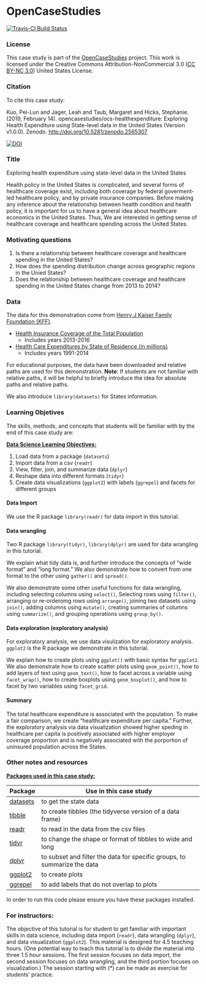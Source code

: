 
<!-- README.md is generated from README.Rmd. Please edit that file -->

# OpenCaseStudies

<!-- badges: start -->

[![Travis-CI Build
Status](https://travis-ci.com/muschellij2/ocs-healthexpenditure.svg?branch=master)](https://travis-ci.com/muschellij2/ocs-healthexpenditure)
<!-- badges: end -->

### License

This case study is part of the [OpenCaseStudies]() project. This work is
licensed under the Creative Commons Attribution-NonCommercial 3.0 ([CC
BY-NC 3.0](https://creativecommons.org/licenses/by-nc/3.0/us/)) United
States License.

### Citation

To cite this case study:

Kuo, Pei-Lun and Jager, Leah and Taub, Margaret and Hicks, Stephanie.
(2019, February 14). opencasestudies/ocs-healthexpenditure: Exploring
Health Expenditure using State-level data in the United States (Version
v1.0.0). Zenodo.
<http://doi.org/10.5281/zenodo.2565307>

[![DOI](https://zenodo.org/badge/151142096.svg)](https://zenodo.org/badge/latestdoi/151142096)

### Title

Exploring health expenditure using state-level data in the United States

Health policy in the United States is complicated, and several forms of
healthcare coverage exist, including both coverage by federal
goverment-led healthcare policy, and by private insurance companies.
Before making any inference about the relationship between health
condition and health policy, it is important for us to have a general
idea about healthcare economics in the United States. Thus, We are
interested in getting sense of healthcare coverage and healthcare
spending across the United States.

### Motivating questions

1.  Is there a relationship between healthcare coverage and healthcare
    spending in the United States?  
2.  How does the spending distribution change across geographic regions
    in the Unied States?  
3.  Does the relationship between healthcare coverage and healthcare
    spending in the United States change from 2013 to 2014?

### Data

The data for this demonstration come from [Henry J Kaiser Family
Foundation (KFF)](https://www.kff.org).

  - [Health Insurance Coverage of the Total
    Population](https://www.kff.org/other/state-indicator/total-population/)
      - Includes years 2013-2016
  - [Health Care Expenditures by State of Residence (in
    millions)](https://www.kff.org/other/state-indicator/health-care-expenditures-by-state-of-residence-in-millions/)
      - Includes years 1991-2014

For educational purposes, the data have been downloaded and relative
paths are used for this demonstration. **Note**: If students are not
familiar with relative paths, it will be helpful to briefly introduce
the idea for absolute paths and relative paths.

We also introduce `library(datasets)` for States information.

### Learning Objetives

The skills, methods, and concepts that students will be familiar with by
the end of this case study are:

<u>**Data Science Learning Objectives:**</u>

1.  Load data from a package (`datasets`)  
2.  Import data from a csv (`readr`)  
3.  View, filter, join, and summarize data (`dplyr`)  
4.  Reshape data into different formats (`tidyr`)  
5.  Create data visualizations (`ggplot2`) with labels (`ggrepel`) and
    facets for different groups

#### Data Import

We use the R package `library(readr)` for data import in this tutorial.

#### Data wrangling

Two R package `library(tidyr)`, `library(dplyr)` are used for data
wrangling in this tutorial.

We explain what tidy data is, and further introduce the concepts of
“wide format” and “long format.” We also demonstrate how to convert
from one format to the other using `gather()` and `spread()`.

We also demonstrate some other useful functions for data wrangling,
including selecting columns using `select()`, Selecting rows using
`filter()`, arranging or re-orderomg rows using `arrange()`, joining two
datasets using `join()`, adding columns using `mutate()`, creating
summaries of columns using `summarize()`, and grouping operations using
`group_by()`.

#### Data exploration (exploratory analysis)

For exploratory analysis, we use data visulization for exploratory
analysis. `ggplot2` is the R package we demonstrate in this tutorial.

We explain how to create plots using `ggplot()` with basic syntax for
`ggplot2`. We also demonstrate how to create scatter plots using
`geom_point()`, how to add layers of text using `geom_text()`, how to
facet across a variable using `facet_wrap()`, how to create boxplots
using `geom_boxplot()`, and how to facet by two variables using
`facet_grid`.

#### Summary

The total healthcare expenditure is associated with the population. To
make a fair comparison, we create “healthcare expenditure per capita.”
Further, the exploratory analysis via data visualization showed higher
speding in healthcare per capita is positively associated with higher
employer coverage proportion and is negatively associated with the
porportion of uninsured population across the States.

### Other notes and resources

<u>**Packages used in this case study:**
</u>

| Package                                                                              | Use in this case study                                                   |
| ------------------------------------------------------------------------------------ | ------------------------------------------------------------------------ |
| [datasets](https://stat.ethz.ch/R-manual/R-devel/library/datasets/html/00Index.html) | to get the state data                                                    |
| [tibble](https://tibble.tidyverse.org/)                                              | to create tibbles (the tidyverse version of a data frame)                |
| [readr](https://readr.tidyverse.org/)                                                | to read in the data from the csv files                                   |
| [tidyr](https://tidyr.tidyverse.org/)                                                | to change the shape or format of tibbles to wide and long                |
| [dplyr](https://dplyr.tidyverse.org/)                                                | to subset and filter the data for specific groups, to summarize the data |
| [ggplot2](https://ggplot2.tidyverse.org/)                                            | to create plots                                                          |
| [ggrepel](https://cran.r-project.org/web/packages/ggrepel/ggrepel.pdf)               | to add labels that do not overlap to plots                               |

In order to run this code please ensure you have these packages
installed.

### For instructors:

The objective of this tutorial is for student to get familiar with
important skills in data science, including data import (`readr`), data
wrangling (`dplyr`), and data visualization (`ggplot2`). This material
is designed for 4.5 teaching hours. (One potential way to teach this
tutorial is to divide the material into three 1.5 hour sessions. The
first session focuses on data import, the second session focuses on data
wrangling, and the third portion focuses on visualization.) The session
starting with (\*) can be made as exercise for students’ practice.
